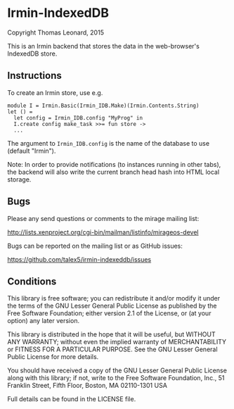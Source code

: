 Irmin-IndexedDB
===============

Copyright Thomas Leonard, 2015

This is an Irmin backend that stores the data in the web-browser's IndexedDB store.


Instructions
------------

To create an Irmin store, use e.g.

    module I = Irmin.Basic(Irmin_IDB.Make)(Irmin.Contents.String)
    let () =
      let config = Irmin_IDB.config "MyProg" in
      I.create config make_task >>= fun store ->
      ...

The argument to `Irmin_IDB.config` is the name of the database to use (default "Irmin").

Note: In order to provide notifications (to instances running in other tabs),
the backend will also write the current branch head hash into HTML local
storage.


Bugs
----

Please any send questions or comments to the mirage mailing list:

http://lists.xenproject.org/cgi-bin/mailman/listinfo/mirageos-devel

Bugs can be reported on the mailing list or as GitHub issues:

https://github.com/talex5/irmin-indexeddb/issues


Conditions
----------

This library is free software; you can redistribute it and/or
modify it under the terms of the GNU Lesser General Public
License as published by the Free Software Foundation; either
version 2.1 of the License, or (at your option) any later version.

This library is distributed in the hope that it will be useful,
but WITHOUT ANY WARRANTY; without even the implied warranty of
MERCHANTABILITY or FITNESS FOR A PARTICULAR PURPOSE.  See the GNU
Lesser General Public License for more details.

You should have received a copy of the GNU Lesser General Public
License along with this library; if not, write to the Free Software
Foundation, Inc., 51 Franklin Street, Fifth Floor, Boston, MA  02110-1301
USA


Full details can be found in the LICENSE file.


[mirage]: http://openmirage.org/
